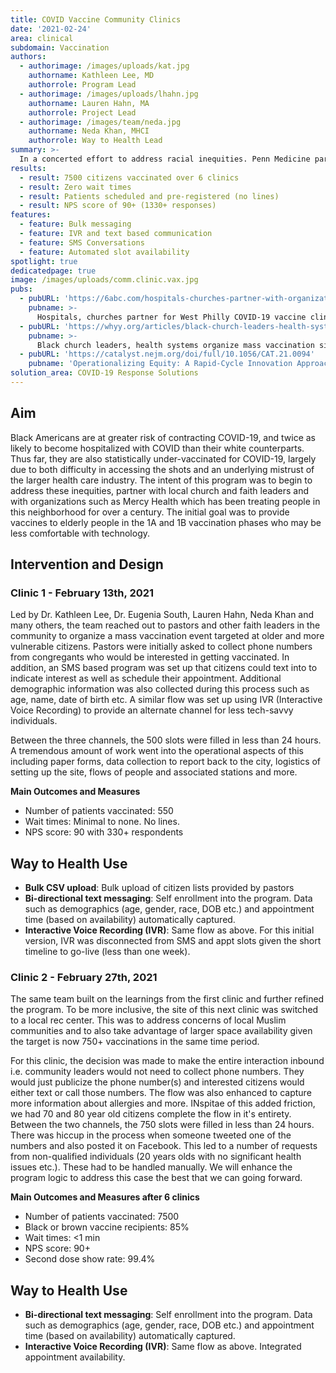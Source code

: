 ```yaml
---
title: COVID Vaccine Community Clinics
date: '2021-02-24'
area: clinical
subdomain: Vaccination
authors:
  - authorimage: /images/uploads/kat.jpg
    authorname: Kathleen Lee, MD
    authorrole: Program Lead
  - authorimage: /images/uploads/lhahn.jpg
    authorname: Lauren Hahn, MA
    authorrole: Project Lead
  - authorimage: /images/team/neda.jpg
    authorname: Neda Khan, MHCI
    authorrole: Way to Health Lead
summary: >-
  In a concerted effort to address racial inequities. Penn Medicine partnered with Mercy Health, local pastors and the community in West and Southwest Philadelphia, to set up a community vaccination clinic. The goal was to vaccinate 500 individuals who met the 1A or 1B criteria set forth by the city. Way to Health provided the texting and IVR backends to enable registration and appointment scheduling prior. 557 patients were vaccinated. The next clinic on Feb 27th intends to vaccinate 750. The one after that will hopefully vaccinate 1500. 
results:
  - result: 7500 citizens vaccinated over 6 clinics
  - result: Zero wait times
  - result: Patients scheduled and pre-registered (no lines)
  - result: NPS score of 90+ (1330+ responses)
features:
  - feature: Bulk messaging
  - feature: IVR and text based communication
  - feature: SMS Conversations
  - feature: Automated slot availability 
spotlight: true
dedicatedpage: true
image: /images/uploads/comm.clinic.vax.jpg
pubs:
  - pubURL: 'https://6abc.com/hospitals-churches-partner-with-organizations-west-philadelphia-vaccine-clinic/10336939/'
    pubname: >-
      Hospitals, churches partner for West Philly COVID-19 vaccine clinic to help vulnerable 
  - pubURL: 'https://whyy.org/articles/black-church-leaders-health-systems-organize-mass-vaccination-site-in-west-philadelphia/'
    pubname: >-
      Black church leaders, health systems organize mass vaccination site in West Philadelphia
  - pubURL: 'https://catalyst.nejm.org/doi/full/10.1056/CAT.21.0094'
    pubname: 'Operationalizing Equity: A Rapid-Cycle Innovation Approach to Covid-19 Vaccination in Black Neighborhoods'
solution_area: COVID-19 Response Solutions
---
```


## Aim 

Black Americans are at greater risk of contracting COVID-19, and twice as likely to become hospitalized with COVID than their white counterparts. Thus far, they are also statistically under-vaccinated for COVID-19, largely due to both difficulty in accessing the shots and an underlying mistrust of the larger health care industry. The intent of this program was to begin to address these inequities, partner with local church and faith leaders and with organizations such as Mercy Health which has been treating people in this neighborhood for over a century. The initial goal was to provide vaccines to elderly people in the 1A and 1B vaccination phases who may be less comfortable with technology.

## Intervention and Design

### Clinic 1 - February 13th, 2021
Led by Dr. Kathleen Lee, Dr. Eugenia South, Lauren Hahn, Neda Khan and many others, the team reached out to pastors and other faith leaders in the community to organize a mass vaccination event targeted at older and more vulnerable citizens. Pastors were initially asked to collect phone numbers from congregants who would be interested in getting vaccinated. In addition, an SMS based program was set up that citizens could text into to indicate interest as well as schedule their appointment. Additional demographic information was also collected during this process such as age, name, date of birth etc. A similar flow was set up using IVR (Interactive Voice Recording) to provide an alternate channel for less tech-savvy individuals. 

Between the three channels, the 500 slots were filled in less than 24 hours. A tremendous amount of work went into the operational aspects of this including paper forms, data collection to report back to the city, logistics of setting up the site, flows of people and associated stations and more. 

**Main Outcomes and Measures**

- Number of patients vaccinated: 550
- Wait times: Minimal to none. No lines. 
- NPS score: 90 with 330+ respondents

## Way to Health Use

* **Bulk CSV upload**: Bulk upload of citizen lists provided by pastors
* **Bi-directional text messaging**: Self enrollment into the program. Data such as demographics (age, gender, race, DOB etc.) and appointment time (based on availability) automatically captured.
* **Interactive Voice Recording (IVR)**: Same flow as above. For this initial version, IVR was disconnected from SMS and appt slots given the short timeline to go-live (less than one week).

### Clinic 2 - February 27th, 2021
The same team built on the learnings from the first clinic and further refined the program. To be more inclusive, the site of this next clinic was switched to a local rec center. This was to address concerns of local Muslim communities and to also take advantage of larger space availability given the target is now 750+ vaccinations in the same time period. 

For this clinic, the decision was made to make the entire interaction inbound i.e. community leaders would not need to collect phone numbers. They would just publicize the phone number(s) and interested citizens would either text or call those numbers. The flow was also enhanced to capture more information about allergies and more. INspitae of this added friction, we had 70 and 80 year old citizens complete the flow in it's entirety. Between the two channels, the 750 slots were filled in less than 24 hours. There was hiccup in the process when someone tweeted one of the numbers and also posted it on Facebook. This led to a number of requests from non-qualified individuals (20 years olds with no significant health issues etc.).  These had to be handled manually. We will enhance the program logic to address this case the best that we can going forward.  

**Main Outcomes and Measures after 6 clinics**

- Number of patients vaccinated: 7500
- Black or brown vaccine recipients: 85%
- Wait times: <1 min
- NPS score: 90+
- Second dose show rate: 99.4%

## Way to Health Use

* **Bi-directional text messaging**: Self enrollment into the program. Data such as demographics (age, gender, race, DOB etc.) and appointment time (based on availability) automatically captured.
* **Interactive Voice Recording (IVR)**: Same flow as above. Integrated appointment availability. 
